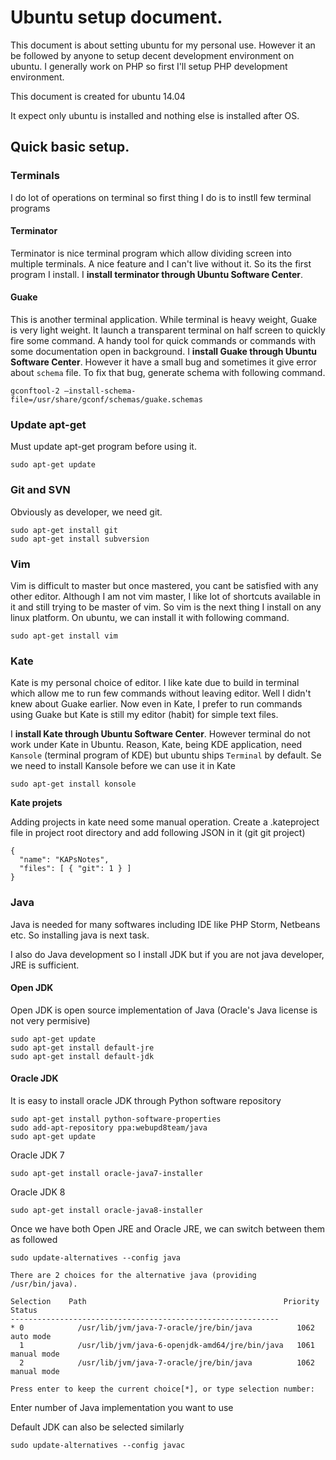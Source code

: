 # Ubuntu setup document.

This document is about setting ubuntu for my personal use. However it an be followed by anyone to setup decent development environment on ubuntu. I generally work on PHP so first I'll setup PHP development environment.

This document is created for ubuntu 14.04

It expect only ubuntu is installed and nothing else is installed after OS.

## Quick basic setup.

### Terminals

I do lot of operations on terminal so first thing I do is to instll few terminal programs

#### Terminator

Terminator is nice terminal program which allow dividing screen into multiple terminals. A nice feature and I can't live without it. So its the first program I install. I **install terminator through Ubuntu Software Center**.

#### Guake

This is another terminal application. While terminal is heavy weight, Guake is very light weight. It launch a transparent terminal on half screen to quickly fire some command. A handy tool for quick commands or commands with some documentation open in background. I **install Guake through Ubuntu Software Center**. However it have a small bug and sometimes it give error about `schema` file. To fix that bug, generate schema with following command.

```
gconftool-2 –install-schema-file=/usr/share/gconf/schemas/guake.schemas
```

### Update apt-get

Must update apt-get program before using it.

```
sudo apt-get update
```

### Git and SVN

Obviously as developer, we need git.

```
sudo apt-get install git
sudo apt-get install subversion
```

### Vim

Vim is difficult to master but once mastered, you cant be satisfied with any other editor. Although I am not vim master, I like lot of shortcuts available in it and still trying to be master of vim. So vim is the next thing I install on any linux platform. On ubuntu, we can install it with following command.

```
sudo apt-get install vim
```

### Kate

Kate is my personal choice of editor. I like kate due to build in terminal which allow me to run few commands without leaving editor. Well I didn't knew about Guake earlier. Now even in Kate, I prefer to run commands using Guake but Kate is still my editor (habit) for simple text files. 

I **install Kate through Ubuntu Software Center**. However terminal do not work under Kate in Ubuntu. Reason, Kate, being KDE application, need `Kansole` (terminal program of KDE) but ubuntu ships `Terminal` by default. Se we need to install Kansole before we can use it in Kate

```
sudo apt-get install konsole
```

**Kate projets**

Adding projects in kate need some manual operation. Create a .kateproject file in project root directory and add following JSON in it (git git project)

```
{
  "name": "KAPsNotes",
  "files": [ { "git": 1 } ]
}
```

### Java

Java is needed for many softwares including IDE like PHP Storm, Netbeans etc. So installing java is next task.

I also do Java development so I install JDK but if you are not java developer, JRE is sufficient.

#### Open JDK

Open JDK is open source implementation of Java (Oracle's Java license is not very permisive)

```
sudo apt-get update
sudo apt-get install default-jre
sudo apt-get install default-jdk
```

#### Oracle JDK

It is easy to install oracle JDK through Python software repository

```
sudo apt-get install python-software-properties
sudo add-apt-repository ppa:webupd8team/java
sudo apt-get update
```

Oracle JDK 7

```
sudo apt-get install oracle-java7-installer
```

Oracle JDK 8

```
sudo apt-get install oracle-java8-installer
```

Once we have both Open JRE and Oracle JRE, we can switch between them as followed

```
sudo update-alternatives --config java

There are 2 choices for the alternative java (providing /usr/bin/java).

Selection    Path                                            Priority   Status
------------------------------------------------------------
* 0            /usr/lib/jvm/java-7-oracle/jre/bin/java          1062      auto mode
  1            /usr/lib/jvm/java-6-openjdk-amd64/jre/bin/java   1061      manual mode
  2            /usr/lib/jvm/java-7-oracle/jre/bin/java          1062      manual mode

Press enter to keep the current choice[*], or type selection number: 
```

Enter number of Java implementation you want to use

Default JDK can also be selected similarly

```
sudo update-alternatives --config javac
```


